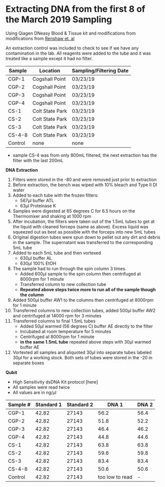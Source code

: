# Extracting DNA from the first 8 of the March 2019 Sampling  

Using Qiagen DNeasy Blood & Tissue kit and modifications from modifications from [Renshaw et. al]()  

An extraction control was included to check to see if we have any contamination in the lab. All reagents were added to the tube and it was treated like a sample except it had no filter.

|Sample|Location|Sampling/Filtering Date|
|---|---|---|
|CGP-1|Cogshall Point|03/23/19|
|CGP-2|Cogshall Point|03/23/19|
|CGP-3|Cogshall Point|03/23/19|
|CGP-4|Cogshall Point|03/23/19|
|CS-1|Colt State Park|03/23/19|
|CS-2|Colt State Park|03/23/19|
|CS-3|Colt State Park|03/23/19|
|CS-4-8|Colt State Park|03/23/19|
|Control|none|none

* sample CS-4 was from only 800mL filtered, the next extraction has the filter with the last 200mL

**DNA Extraction**

1. Filters were stored in the -80 and were removed just prior to extraction
2. Before extraction, the bench was wiped with 10% bleach and Type II DI water
3. Added to each tube with the frozen filters:
    * 567µl buffer ATL
    * 63µl Proteinase K
4. Samples were digested at 65 degrees C for 6.5 hours on the Thermomixer and shaking at 1000 rpm
5. After incubation, the filters were taken out of the 1.5mL tubes to get at the liquid with cleaned forceps (same as above). Excess liquid was squeezed out as best as possible with the forceps into new 5mL tubes
6. Original digestion tubes were spun down to pellet out any dirt and debris in the sample. The supernatant was transferred to the corresponding 5mL tube
7. Added to each 5mL tube and then vortexed
    * 630µl buffer AL
    * 630µl 100% EtOH
8. The sample had to run through the spin column 3 times.
    * Added 600µl sample to the spin column then centrifuged at 8000rpm for 1 minute
    * Transferred column to new collection tube
    * **Repeated above steps twice more to run all of the sample though the column**
9. Added 500µl buffer AW1 to the columns then centrifuged at 8000rpm for 1 minute
10. Transferred columns to new collection tubes, added 500µl buffer AW2 and centrifuged at 14000 rpm for 3 minutes
11. Transferred columns to final 1.5mL tubes
    * Added 50µl warmed (56 degrees C) buffer AE directly to the filter
    * Incubated at room temperature for 5 minutes
    * Centrifuged at 8000rpm for 1 minute
    * **in the same 1.5mL tube** repeated above steps with 30µl warmed buffer AE
12. Vortexted all samples and aliquoted 30µl into separate tubes labeled 30µl for a working stock. Both sets of tubes were stored in the -20 in separate boxes

**Qubit**

* High Sensitivity dsDNA Kit protocol [here]
* All samples were read twice  
* All values are in ng/µl

|Sample #|Standard 1|Standard 2|DNA 1|DNA 2|
|---|---|---|---|---|
|CGP-1|42.82|27143|56.2|56.4|
|CGP-2|42.82|27143|51.8|52.2|
|CGP-3|42.82|27143|46.4|46.2|
|CGP-4|42.82|27143|44.8|44.6|
|CS-1|42.82|27143|63.8|63.8|
|CS-2|42.82|27143|59.6|59.8|
|CS-3|42.82|27143|83.4|83.4|
|CS-4-8|42.82|27143|50.6|50.6|
|Control|42.82|27143|too low to read|-|
